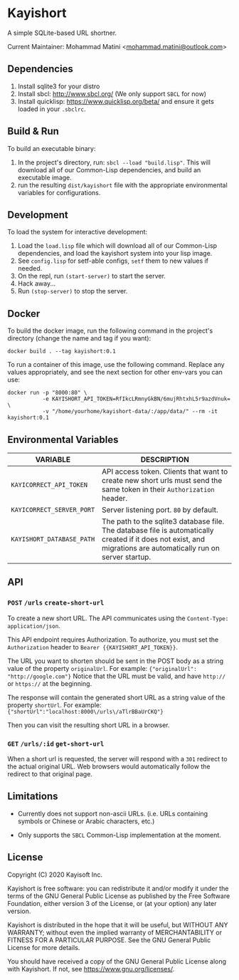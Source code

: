 # Kayishort
A simple SQLite-based URL shortner.

Current Maintainer: Mohammad Matini <<mohammad.matini@outlook.com>>

## Dependencies
1. Install sqlite3 for your distro
2. Install sbcl: http://www.sbcl.org/ (We only support `SBCL` for now)
3. Install quicklisp: https://www.quicklisp.org/beta/ and ensure it
   gets loaded in your `.sbclrc`.

## Build & Run
To build an executable binary:

1. In the project's directory, run: `sbcl --load "build.lisp"`. This
   will download all of our Common-Lisp dependencies, and build an
   executable image.
2. run the resulting `dist/kayishort` file with the appropriate
   environmental variables for configurations.

## Development
To load the system for interactive development:

1. Load the `load.lisp` file which will download all of our
   Common-Lisp dependencies, and load the kayishort system into your
   lisp image.
2. See `config.lisp` for setf-able configs, `setf` them to new values
   if needed.
3. On the repl, run `(start-server)` to start the server.
4. Hack away...
5. Run `(stop-server)` to stop the server.

## Docker
To build the docker image, run the following command in the project's
directory (change the name and tag if you want):

```
docker build . --tag kayishort:0.1
```

To run a container of this image, use the following command. Replace
any values appropriately, and see the next section for other env-vars
you can use:

```
docker run -p "8000:80" \
           -e KAYISHORT_API_TOKEN=RfIkcLRmnyGkBN/6mujRhtxhL5r9azdVnuk= \
           -v "/home/yourhome/kayishort-data/:/app/data/" --rm -it kayishort:0.1
```

## Environmental Variables

<table>
  <thead>
    <tr>
      <th scope="col">VARIABLE</th>
      <th scope="col">DESCRIPTION</th>
    </tr>
  </thead>
  <tbody>
    <tr>
      <td><code>KAYICORRECT_API_TOKEN</code></td>
      <td> API access token. Clients that want to create new short urls must
        send the same token in their <code>Authorization</code>
        header. </td>
    </tr>
    <tr>
      <td><code>KAYICORRECT_SERVER_PORT</code></td>
      <td> Server listening port. <code>80</code> by default. </td>
    </tr>
    <tr>
      <td><code>KAYISHORT_DATABASE_PATH</code></td>
      <td> The path to the sqlite3 database file. The database file is
        automatically created if it does not exist, and migrations are
        automatically run on server startup. </td>
    </tr>
  </tbody>
</table>
    
## API

### `POST` `/urls` `create-short-url`
To create a new short URL. The API communicates using the
`Content-Type: application/json`. 

This API endpoint requires Authorization. To authorize, you must set
the `Authorization` header to `Bearer {{KAYISHORT_API_TOKEN}}`.

The URL you want to shorten should be sent in the POST body as a
string value of the property `originalUrl`. For example:
`{"originalUrl": "http://google.com"}` Notice that the URL must be
valid, and have `http://` or `https://` at the beginning.

The response will contain the generated short URL as a string value of
the property `shortUrl`. For example:
`{"shortUrl":"localhost:8000\/urls\/aTlrBBaUrCKQ"}`

Then you can visit the resulting short URL in a browser.

### `GET` `/urls/:id` `get-short-url`
When a short url is requested, the server will respond with a `301`
redirect to the actual original URL. Web browsers would automatically
follow the redirect to that original page.

## Limitations
* Currently does not support non-ascii URLs. (i.e. URLs containing
  symbols or Chinese or Arabic characters, etc.)

* Only supports the `SBCL` Common-Lisp implementation at the moment.

## License
Copyright (C) 2020 Kayisoft Inc.

Kayishort is free software: you can redistribute it and/or modify
it under the terms of the GNU General Public License as published by
the Free Software Foundation, either version 3 of the License, or
(at your option) any later version.

Kayishort is distributed in the hope that it will be useful,
but WITHOUT ANY WARRANTY; without even the implied warranty of
MERCHANTABILITY or FITNESS FOR A PARTICULAR PURPOSE.  See the
GNU General Public License for more details.

You should have received a copy of the GNU General Public License
along with Kayishort. If not, see <https://www.gnu.org/licenses/>.
